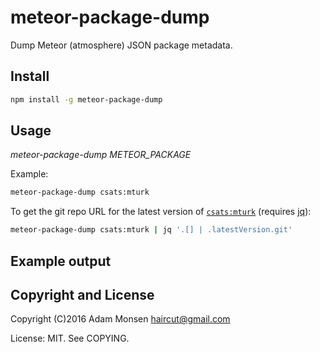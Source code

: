 # meteor-package-dump

Dump Meteor (atmosphere) JSON package metadata.

## Install

```bash
npm install -g meteor-package-dump
```

## Usage

*meteor-package-dump METEOR_PACKAGE*

Example:

```bash
meteor-package-dump csats:mturk
```

To get the git repo URL for the latest version of [`csats:mturk`](https://atmospherejs.com/csats/mturk) (requires [jq](https://stedolan.github.io/jq/)):

```bash
meteor-package-dump csats:mturk | jq '.[] | .latestVersion.git'
```

## Example output

## Copyright and License

Copyright (C)2016 Adam Monsen <haircut@gmail.com>

License: MIT. See COPYING.
